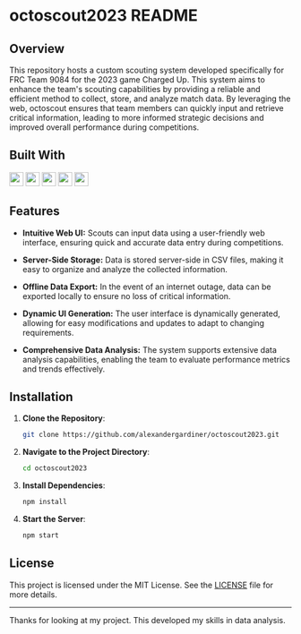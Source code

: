# octoscout2023 README

## Overview

This repository hosts a custom scouting system developed specifically for FRC Team 9084 for the 2023 game Charged Up. This system aims to enhance the team's scouting capabilities by providing a reliable and efficient method to collect, store, and analyze match data. By leveraging the web, octoscout ensures that team members can quickly input and retrieve critical information, leading to more informed strategic decisions and improved overall performance during competitions.

## Built With

<img src="https://img.shields.io/badge/-HTML5-E34F26?style=flat&logo=html5&logoColor=white" height="25"><!---->
<img src="https://img.shields.io/badge/-JavaScript-F7DF1E?style=flat&logo=javascript&logoColor=black" height="25"><!---->
<img src="https://img.shields.io/badge/-CSS3-1572B6?style=flat&logo=css3&logoColor=white" height="25"><!---->
<img src="https://img.shields.io/badge/-Node.js-339933?style=flat&logo=node.js&logoColor=white" height="25"><!---->
<img src="https://img.shields.io/badge/-Express.js-000000?style=flat&logo=express&logoColor=white" height="25"><!---->

## Features

- **Intuitive Web UI:** Scouts can input data using a user-friendly web interface, ensuring quick and accurate data entry during competitions.

- **Server-Side Storage:** Data is stored server-side in CSV files, making it easy to organize and analyze the collected information.

- **Offline Data Export:** In the event of an internet outage, data can be exported locally to ensure no loss of critical information.

- **Dynamic UI Generation:** The user interface is dynamically generated, allowing for easy modifications and updates to adapt to changing requirements.

- **Comprehensive Data Analysis:** The system supports extensive data analysis capabilities, enabling the team to evaluate performance metrics and trends effectively.

## Installation

1. **Clone the Repository**:
   ```sh
   git clone https://github.com/alexandergardiner/octoscout2023.git
   ```
2. **Navigate to the Project Directory**:
   ```sh
   cd octoscout2023
   ```
3. **Install Dependencies**:
   ```sh
   npm install
   ```
4. **Start the Server**:
   ```sh
   npm start
   ```

## License

This project is licensed under the MIT License. See the [LICENSE](LICENSE) file for more details.

---

Thanks for looking at my project. This developed my skills in data analysis.
